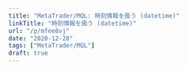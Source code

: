 ```yaml
---
title: "MetaTrader/MQL: 時刻情報を扱う (datetime)"
linkTitle: "時刻情報を扱う (datetime)"
url: "/p/mfee8vj"
date: "2020-12-28"
tags: ["MetaTrader/MQL"]
draft: true
---
```


